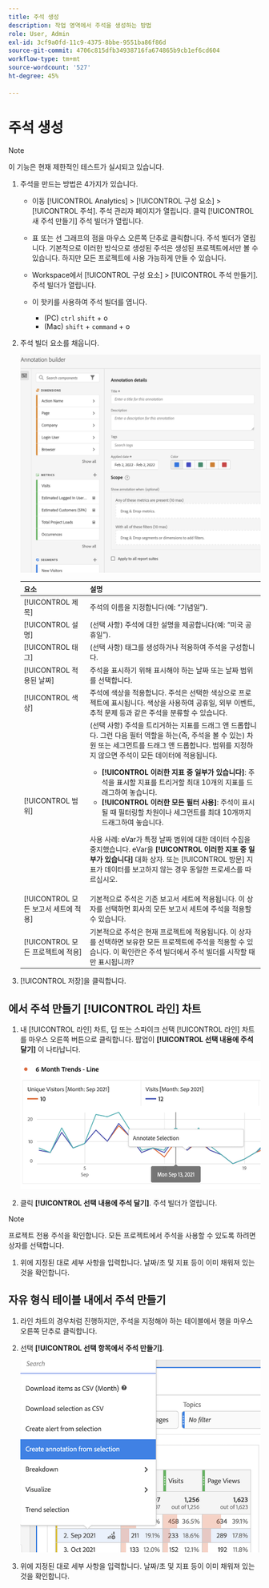 ```yaml
---
title: 주석 생성
description: 작업 영역에서 주석을 생성하는 방법
role: User, Admin
exl-id: 3cf9a0fd-11c9-4375-8bbe-9551ba86f86d
source-git-commit: 4706c815dfb34938716fa674865b9cb1ef6cd604
workflow-type: tm+mt
source-wordcount: '527'
ht-degree: 45%

---
```


# 주석 생성

>[!NOTE]
>
>이 기능은 현재 제한적인 테스트가 실시되고 있습니다.

1. 주석을 만드는 방법은 4가지가 있습니다.

   * 이동 [!UICONTROL Analytics] > [!UICONTROL 구성 요소] > [!UICONTROL 주석]. 주석 관리자 페이지가 열립니다. 클릭 [!UICONTROL 새 주석 만들기] 주석 빌더가 열립니다.

   * 표 또는 선 그래프의 점을 마우스 오른쪽 단추로 클릭합니다. 주석 빌더가 열립니다. 기본적으로 이러한 방식으로 생성된 주석은 생성된 프로젝트에서만 볼 수 있습니다. 하지만 모든 프로젝트에 사용 가능하게 만들 수 있습니다.

   * Workspace에서 [!UICONTROL 구성 요소] > [!UICONTROL 주석 만들기]. 주석 빌더가 열립니다.

   * 이 핫키를 사용하여 주석 빌더를 엽니다.
      * (PC) `ctrl` `shift` + o
      * (Mac) `shift` + `command` + o

1. 주석 빌더 요소를 채웁니다.

   ![](assets/ann-builder.png)

   | 요소 | 설명 |
   | --- | --- |
   | [!UICONTROL 제목] | 주석의 이름을 지정합니다(예: “기념일”). |
   | [!UICONTROL 설명] | (선택 사항) 주석에 대한 설명을 제공합니다(예: “미국 공휴일”). |
   | [!UICONTROL 태그] | (선택 사항) 태그를 생성하거나 적용하여 주석을 구성합니다. |
   | [!UICONTROL 적용된 날짜] | 주석을 표시하기 위해 표시해야 하는 날짜 또는 날짜 범위를 선택합니다. |
   | [!UICONTROL 색상] | 주석에 색상을 적용합니다. 주석은 선택한 색상으로 프로젝트에 표시됩니다. 색상을 사용하여 공휴일, 외부 이벤트, 추적 문제 등과 같은 주석을 분류할 수 있습니다. |
   | [!UICONTROL 범위] | (선택 사항) 주석을 트리거하는 지표를 드래그 앤 드롭합니다. 그런 다음 필터 역할을 하는(즉, 주석을 볼 수 있는) 차원 또는 세그먼트를 드래그 앤 드롭합니다. 범위를 지정하지 않으면 주석이 모든 데이터에 적용됩니다.<ul><li>**[!UICONTROL 이러한 지표 중 일부가 있습니다]**: 주석을 표시할 지표를 트리거할 최대 10개의 지표를 드래그하여 놓습니다.</li><li>**[!UICONTROL 이러한 모든 필터 사용]**: 주석이 표시될 때 필터링할 차원이나 세그먼트를 최대 10개까지 드래그하여 놓습니다.</li></ul><p>사용 사례: eVar가 특정 날짜 범위에 대한 데이터 수집을 중지했습니다. eVar을 **[!UICONTROL 이러한 지표 중 일부가 있습니다]** 대화 상자. 또는 [!UICONTROL 방문] 지표가 데이터를 보고하지 않는 경우 동일한 프로세스를 따르십시오. |
   | [!UICONTROL 모든 보고서 세트에 적용] | 기본적으로 주석은 기존 보고서 세트에 적용됩니다. 이 상자를 선택하면 회사의 모든 보고서 세트에 주석을 적용할 수 있습니다. |
   | [!UICONTROL 모든 프로젝트에 적용] | 기본적으로 주석은 현재 프로젝트에 적용됩니다. 이 상자를 선택하면 보유한 모든 프로젝트에 주석을 적용할 수 있습니다. 이 확인란은 주석 빌더에서 주석 빌더를 시작할 때만 표시됩니까? |

1. [!UICONTROL 저장]을 클릭합니다.

## 에서 주석 만들기 [!UICONTROL 라인] 차트

1. 내 [!UICONTROL 라인] 차트, 딥 또는 스파이크 선택 [!UICONTROL 라인] 차트를 마우스 오른쪽 버튼으로 클릭합니다. 팝업이 **[!UICONTROL 선택 내용에 주석 달기]** 이 나타납니다.

   ![](assets/annotate-line.png)

1. 클릭 **[!UICONTROL 선택 내용에 주석 달기]**. 주석 빌더가 열립니다.

>[!NOTE]
>
>프로젝트 전용 주석을 확인합니다. 모든 프로젝트에서 주석을 사용할 수 있도록 하려면 상자를 선택합니다.

1. 위에 지정된 대로 세부 사항을 입력합니다. 날짜/초 및 지표 등이 이미 채워져 있는 것을 확인합니다.

## 자유 형식 테이블 내에서 주석 만들기

1. 라인 차트의 경우처럼 진행하지만, 주석을 지정해야 하는 테이블에서 행을 마우스 오른쪽 단추로 클릭합니다.

1. 선택 **[!UICONTROL 선택 항목에서 주석 만들기]**.

   ![](assets/annotate-table.png)

1. 위에 지정된 대로 세부 사항을 입력합니다. 날짜/초 및 지표 등이 이미 채워져 있는 것을 확인합니다.
